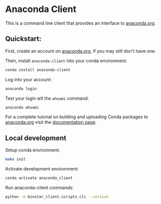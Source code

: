 # Anaconda Client

This is a command line client that provides an interface to [anaconda.org](https://anaconda.org/).

## Quickstart:

First, create an account on [anaconda.org](https://anaconda.org/), if you may still don't have one.

Then, install `anaconda-client` into your conda environment:

```bash
conda install anaconda-client
```

Log into your account:

```bash
anaconda login
```

Test your login wit the `whoami` command:

```bash
anaconda whoami
```

For a complete tutorial on building and uploading Conda packages to [anaconda.org](https://anaconda.org) visit the [documentation page](https://docs.anaconda.org/anacondaorg/).

## Local development

Setup conda environment:

```bash
make init
```

Activate development environment:

```bash
conda activate anaconda_client
```

Run anaconda-client commands:

```bash
python -m binstar_client.scripts.cli --version
```

